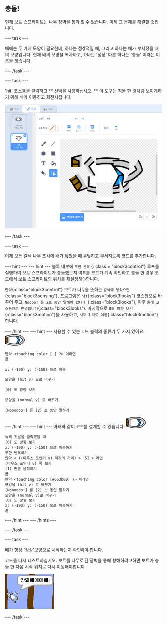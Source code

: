 ## 충돌!

현재 보트 스프라이트는 나무 장벽을 통과 할 수 있습니다. 이제 그 문제를 해결할 것입니다.

\--- task \---

배에는 두 가지 모양이 필요한데, 하나는 정상적일 때, 그리고 하나는 배가 부서졌을 때의 모양입니다. 현재 배의 모양을 복사하고, 하나는 '정상' 다른 하나는 '충돌' 이라는 이름을 짓습니다.

\--- /task \---

\--- task \---

'hit' 코스튬을 클릭하고 ** 선택을 사용하십시오. ** 이 도구는 침몰 한 것처럼 보이게하기 위해 배가 이동하고 회전시킵니다.

![스크린샷](images/boat-hit-costume-annotated.png)

\--- /task \---

\--- task \---

이제 모든 갈색 나무 조각에 배가 닿았을 때 부딪히고 부서지도록 코드를 추가합니다.

\--- hint \--- \--- hint \--- 블록 내부에 `무한 반복` {: class = "block3control"} 루프를 실행하여 보트 스프라이트가 충돌했는지 여부를 코드가 계속 확인하고 충돌 한 경우 코드에서 보트 스프라이트의 위치를 재설정해야합니다.

`만약`{:class="block3control"} 보트가 나무를 뜻하는 `갈색에 닿았으면`{:class="block3sensing"}, 프로그램은 `hit`{:class="block3looks"} 코스튬으로 바꾸어 주고, `Noooo! 를 2초 동안 말해야 합니다 `{:class="block3looks"}, 이후 `원래 코스튬으로 변경합니다`{:class="block3looks"}. 마지막으로 `0도 방향 보기`{:class="block3motion"}을 사용하고, `시작 위치로 이동`{:class="block3motion"} 합니다.

\--- /hint \--- \--- hint \--- 사용할 수 있는 코드 블럭의 종류가 두 가지 있어요:![보트 스프라이트](images/boat_resize.png)

```blocks3
만약 <touching color [ ] ?> 이라면
끝

x: (-190) y: (-150) 으로 이동

모양을 (hit v) 으로 바꾸기

(0) 도 방향 보기 

모양을 (normal v) 로 바꾸기

[Noooooo!] 를 (2) 초 동안 말하기
```

\--- /hint \--- \--- hint \--- 아래와 같이 코드를 설계할 수 있습니다: ![보트 스프라이트](images/boat_resize.png)

```blocks3
녹색 깃발을 클릭했을 때
(0) 도 방향 보기
x: (-190) y: (-150) 으로 이동하기
무한 반복하기
만약 < ((마우스 포인터 v) 까지의 거리) > [5] > 라면
(마우스 포인터 v) 쪽 보기
(1) 만큼 움직이기
끝
만약 <touching color [#663b00] ?> 이라면
모양을 (hit v) 로 바꾸기
[Noooooo!] 를 (2) 초 동안 말하기
모양을 (normal v)로 바꾸기
(0) 도 방향 보기
x: (-190) y: (-150) 으로 이동하기
끝
```

\--- /hint \--- \--- /hints \---

\--- /task \---

\--- task \---

배가 항상 '정상'모양으로 시작하는지 확인해야 합니다.

코드를 다시 테스트하십시오. 보트를 나무로 된 장벽을 통해 항해하려고하면 보트가 충돌 한 다음 시작 위치로 다시 이동해야합니다.

![스크린샷](images/boat-crash.png)

\--- /task \---